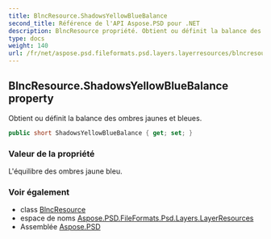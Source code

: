 ```yaml
---
title: BlncResource.ShadowsYellowBlueBalance
second_title: Référence de l'API Aspose.PSD pour .NET
description: BlncResource propriété. Obtient ou définit la balance des ombres jaunes et bleues.
type: docs
weight: 140
url: /fr/net/aspose.psd.fileformats.psd.layers.layerresources/blncresource/shadowsyellowbluebalance/
---
```

## BlncResource.ShadowsYellowBlueBalance property

Obtient ou définit la balance des ombres jaunes et bleues.

```csharp
public short ShadowsYellowBlueBalance { get; set; }
```

### Valeur de la propriété

L'équilibre des ombres jaune bleu.

### Voir également

* class [BlncResource](../)
* espace de noms [Aspose.PSD.FileFormats.Psd.Layers.LayerResources](../../blncresource/)
* Assemblée [Aspose.PSD](../../../)


